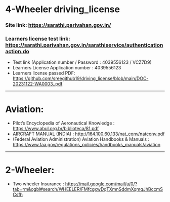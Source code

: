 # 4-Wheeler driving_license


### Site link: https://sarathi.parivahan.gov.in/

### Learners license test link: https://sarathi.parivahan.gov.in/sarathiservice/authenticationaction.do
- Test link (Application number / Password : 4039556123 / VCZ7D9)
- Learners License Application number : 4039556123
- Learners license passed PDF: 
https://github.com/sreegithub19/driving_license/blob/main/DOC-20231122-WA0003..pdf 


<hr>

# Aviation:

- Pilot’s Encyclopedia of Aeronautical Knowledge : https://www.abul.org.br/biblioteca/81.pdf
- AIRCRAFT MANUAL (INDIA) : http://164.100.60.133/nat_conv/natconv.pdf
- (Federal Aviation Administration) Aviation Handbooks & Manuals : https://www.faa.gov/regulations_policies/handbooks_manuals/aviation

<hr>

# 2-Wheeler:

- Two wheeler Insurance : https://mail.google.com/mail/u/0/?tab=rm&ogbl#search/WHEELER/FMfcgxwDqTXmnSddmXqmqJhBccmSCsfh

